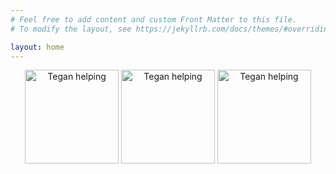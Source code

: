 ```yaml
---
# Feel free to add content and custom Front Matter to this file.
# To modify the layout, see https://jekyllrb.com/docs/themes/#overriding-theme-defaults

layout: home
---
```

<div style="text-align: center">
    <img src="{{site.baseurl}}/assets/home/tegan-helping-1.jpg" alt="Tegan helping" height=150/>
    <img src="{{site.baseurl}}/assets/home/tegan-helping-2.jpg" alt="Tegan helping" height=150/>
    <img src="{{site.baseurl}}/assets/home/tegan-helping-3.jpg" alt="Tegan helping" height=150/>
</div>